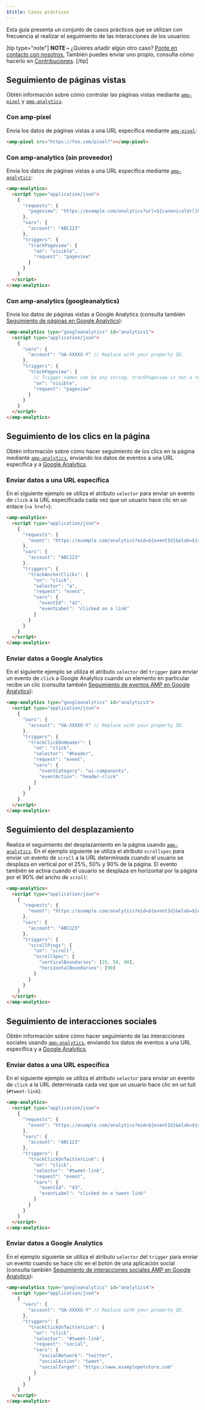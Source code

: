 ```yaml
---
$title: Casos prácticos
---
```


Esta guía presenta un conjunto de casos prácticos que se utilizan con frecuencia al realizar el seguimiento de las interacciones de los usuarios:

[tip type="note"]
**NOTE –** ¿Quieres añadir algún otro caso? [Ponte en contacto con nosotros.](https://github.com/ampproject/docs/issues/new) También puedes enviar uno propio, consulta cómo hacerlo en [Contribuciones](../../../../documentation/guides-and-tutorials/contribute/index.md).
[/tip]

## Seguimiento de páginas vistas

Obtén información sobre cómo controlar las páginas vistas mediante [`amp-pixel`](../../../../documentation/components/reference/amp-pixel.md) y [`amp-analytics`](../../../../documentation/components/reference/amp-analytics.md).

### Con amp-pixel

Envía los datos de páginas vistas a una URL específica mediante [`amp-pixel`](../../../../documentation/components/reference/amp-pixel.md):

```html
<amp-pixel src="https://foo.com/pixel?"></amp-pixel>
```

### Con amp-analytics (sin proveedor)

Envía los datos de páginas vistas a una URL específica mediante [`amp-analytics`](../../../../documentation/components/reference/amp-analytics.md):

```html
<amp-analytics>
  <script type="application/json">
    {
      "requests": {
        "pageview": "https://example.com/analytics?url=${canonicalUrl}&title=${title}&acct=${account}"
      },
      "vars": {
        "account": "ABC123"
      },
      "triggers": {
        "trackPageview": {
          "on": "visible",
          "request": "pageview"
        }
      }
    }
  </script>
</amp-analytics>
```

### Con amp-analytics (googleanalytics)

Envía los datos de páginas vistas a Google Analytics (consulta también [Seguimiento de páginas en Google Analytics](https://developers.google.com/analytics/devguides/collection/amp-analytics/#page_tracking)):

```html
<amp-analytics type="googleanalytics" id="analytics1">
  <script type="application/json">
    {
      "vars": {
        "account": "UA-XXXXX-Y" // Replace with your property ID.
      },
      "triggers": {
        "trackPageview": {
          // Trigger names can be any string. trackPageview is not a required name.
          "on": "visible",
          "request": "pageview"
        }
      }
    }
  </script>
</amp-analytics>
```

## Seguimiento de los clics en la página <a name="tracking-page-clicks"></a>

Obtén información sobre cómo hacer seguimiento de los clics en la página mediante [`amp-analytics`](../../../../documentation/components/reference/amp-analytics.md), enviando los datos de eventos a una URL específica y a [Google Analytics](https://developers.google.com/analytics/devguides/collection/amp-analytics/).

### Enviar datos a una URL específica

En el siguiente ejemplo se utiliza el atributo `selector` para enviar un evento de `click` a la URL especificada cada vez que un usuario hace clic en un enlace (`<a href>`):

```html
<amp-analytics>
  <script type="application/json">
    {
      "requests": {
        "event": "https://example.com/analytics?eid=${eventId}&elab=${eventLabel}&acct=${account}"
      },
      "vars": {
        "account": "ABC123"
      },
      "triggers": {
        "trackAnchorClicks": {
          "on": "click",
          "selector": "a",
          "request": "event",
          "vars": {
            "eventId": "42",
            "eventLabel": "clicked on a link"
          }
        }
      }
    }
  </script>
</amp-analytics>
```

### Enviar datos a Google Analytics

En el siguiente ejemplo se utiliza el atributo `selector` del `trigger` para enviar un evento de `click` a Google Analytics cuando un elemento en particular recibe un clic (consulta también [Seguimiento de eventos AMP en Google Analytics](https://developers.google.com/analytics/devguides/collection/amp-analytics/#event_tracking)):

```html
<amp-analytics type="googleanalytics" id="analytics3">
  <script type="application/json">
    {
      "vars": {
        "account": "UA-XXXXX-Y" // Replace with your property ID.
      },
      "triggers": {
        "trackClickOnHeader": {
          "on": "click",
          "selector": "#header",
          "request": "event",
          "vars": {
            "eventCategory": "ui-components",
            "eventAction": "header-click"
          }
        }
      }
    }
  </script>
</amp-analytics>
```

## Seguimiento del desplazamiento <a name="tracking-scrolling"></a>

Realiza el seguimiento del desplazamiento en la página usando [`amp-analytics`](../../../../documentation/components/reference/amp-analytics.md). En el ejemplo siguiente se utiliza el atributo `scrollspec` para enviar un evento de `scroll` a la URL determinada cuando el usuario se desplaza en vertical por el 25%, 50% y 90% de la página. El evento también se activa cuando el usuario se desplaza en horizontal por la página por el 90% del ancho de `scroll`:

```html
<amp-analytics>
  <script type="application/json">
    {
      "requests": {
        "event": "https://example.com/analytics?eid=${eventId}&elab=${eventLabel}&acct=${account}"
      },
      "vars": {
        "account": "ABC123"
      },
      "triggers": {
        "scrollPings": {
          "on": "scroll",
          "scrollSpec": {
            "verticalBoundaries": [25, 50, 90],
            "horizontalBoundaries": [90]
          }
        }
      }
    }
  </script>
</amp-analytics>
```

## Seguimiento de interacciones sociales <a name="tracking-social-interactions"></a>

Obtén información sobre cómo hacer seguimiento de las interacciones sociales usando [`amp-analytics`](../../../../documentation/components/reference/amp-analytics.md), enviando los datos de eventos a una URL específica y a [Google Analytics](https://developers.google.com/analytics/devguides/collection/amp-analytics/).

### Enviar datos a una URL específica

En el siguiente ejemplo se utiliza el atributo `selector` para enviar un evento de `click` a la URL determinada cada vez que un usuario hace clic en un tuit (`#tweet-link`):

```html
<amp-analytics>
  <script type="application/json">
    {
      "requests": {
        "event": "https://example.com/analytics?eid=${eventId}&elab=${eventLabel}&acct=${account}"
      },
      "vars": {
        "account": "ABC123"
      },
      "triggers": {
        "trackClickOnTwitterLink": {
          "on": "click",
          "selector": "#tweet-link",
          "request": "event",
          "vars": {
            "eventId": "43",
            "eventLabel": "clicked on a tweet link"
          }
        }
      }
    }
  </script>
</amp-analytics>
```

### Enviar datos a Google Analytics

En el ejemplo siguiente se utiliza el atributo `selector` del `trigger` para enviar un evento cuando se hace clic en el botón de una aplicación social (consulta también [Seguimiento de interacciones sociales AMP en Google Analytics](https://developers.google.com/analytics/devguides/collection/amp-analytics/#social_interactions)):

```html
<amp-analytics type="googleanalytics" id="analytics4">
  <script type="application/json">
    {
      "vars": {
        "account": "UA-XXXXX-Y" // Replace with your property ID.
      },
      "triggers": {
        "trackClickOnTwitterLink": {
          "on": "click",
          "selector": "#tweet-link",
          "request": "social",
          "vars": {
            "socialNetwork": "twitter",
            "socialAction": "tweet",
            "socialTarget": "https://www.examplepetstore.com"
          }
        }
      }
    }
  </script>
</amp-analytics>
```
